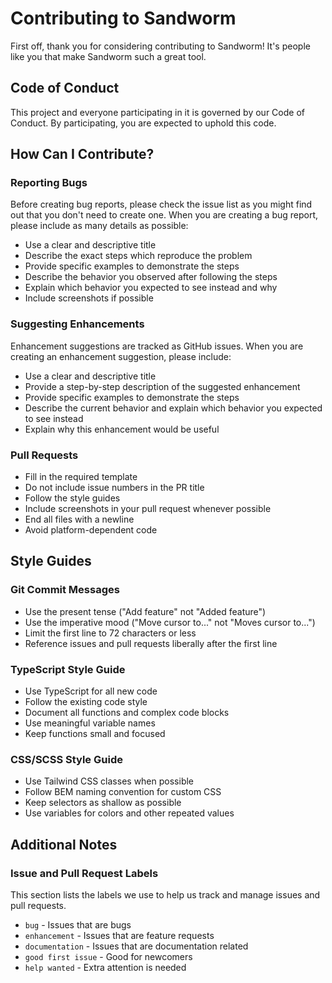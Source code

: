# Contributing to Sandworm

First off, thank you for considering contributing to Sandworm! It's people like you that make Sandworm such a great tool.

## Code of Conduct

This project and everyone participating in it is governed by our Code of Conduct. By participating, you are expected to uphold this code.

## How Can I Contribute?

### Reporting Bugs

Before creating bug reports, please check the issue list as you might find out that you don't need to create one. When you are creating a bug report, please include as many details as possible:

* Use a clear and descriptive title
* Describe the exact steps which reproduce the problem
* Provide specific examples to demonstrate the steps
* Describe the behavior you observed after following the steps
* Explain which behavior you expected to see instead and why
* Include screenshots if possible

### Suggesting Enhancements

Enhancement suggestions are tracked as GitHub issues. When you are creating an enhancement suggestion, please include:

* Use a clear and descriptive title
* Provide a step-by-step description of the suggested enhancement
* Provide specific examples to demonstrate the steps
* Describe the current behavior and explain which behavior you expected to see instead
* Explain why this enhancement would be useful

### Pull Requests

* Fill in the required template
* Do not include issue numbers in the PR title
* Follow the style guides
* Include screenshots in your pull request whenever possible
* End all files with a newline
* Avoid platform-dependent code

## Style Guides

### Git Commit Messages

* Use the present tense ("Add feature" not "Added feature")
* Use the imperative mood ("Move cursor to..." not "Moves cursor to...")
* Limit the first line to 72 characters or less
* Reference issues and pull requests liberally after the first line

### TypeScript Style Guide

* Use TypeScript for all new code
* Follow the existing code style
* Document all functions and complex code blocks
* Use meaningful variable names
* Keep functions small and focused

### CSS/SCSS Style Guide

* Use Tailwind CSS classes when possible
* Follow BEM naming convention for custom CSS
* Keep selectors as shallow as possible
* Use variables for colors and other repeated values

## Additional Notes

### Issue and Pull Request Labels

This section lists the labels we use to help us track and manage issues and pull requests.

* `bug` - Issues that are bugs
* `enhancement` - Issues that are feature requests
* `documentation` - Issues that are documentation related
* `good first issue` - Good for newcomers
* `help wanted` - Extra attention is needed

